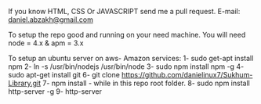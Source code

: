 If you know HTML, CSS Or JAVASCRIPT send me a pull request.
E-mail: daniel.abzakh@gmail.com

To setup the repo good and running on your need machine. You will need node = 4.x & apm = 3.x

To setup an ubuntu server on aws- Amazon services:
1- sudo get-apt install npm
2- ln -s /usr/bin/nodejs /usr/bin/node
3- sudo npm install npm -g
4- sudo apt-get install git
6- git clone https://github.com/danielinux7/Sukhum-Library.git
7- npm install - while in this repo root folder.
8- sudo npm install http-server -g
9- http-server
